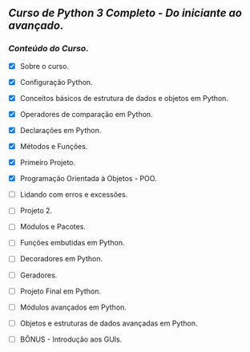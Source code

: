 <b><i><h2>Curso de Python 3 Completo - Do iniciante ao avançado.</b></i></h2> 

<h3><i>Conteúdo do Curso.</i></h3>

- [X] Sobre o curso.  
- [X] Configuração Python.  
- [X] Conceitos básicos de estrutura de dados e objetos em Python.  
- [X] Operadores de comparação em Python.  
- [X] Declarações em Python.  
- [X] Métodos e Funções.  
- [X] Primeiro Projeto.  
- [X] Programação Orientada à Objetos - POO.  
- [ ] Lidando com erros e excessões.  
- [ ] Projeto 2.  
- [ ] Módulos e Pacotes.  
- [ ] Funções embutidas em Python.  
- [ ] Decoradores em Python.  
- [ ] Geradores.  
- [ ] Projeto Final em Python.  
- [ ] Módulos avançados em Python.  
- [ ] Objetos e estruturas de dados avançadas em Python.  
- [ ] BÔNUS - Introdução aos GUIs.  

